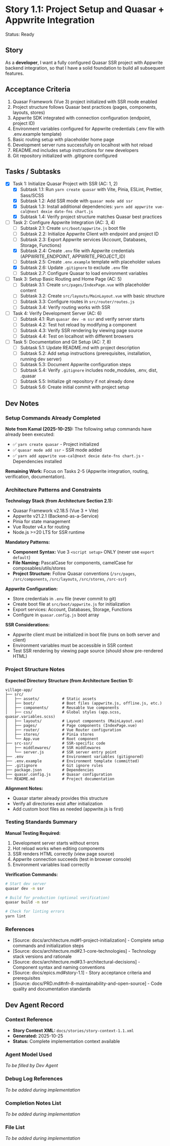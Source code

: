 # Story 1.1: Project Setup and Quasar + Appwrite Integration

Status: Ready

## Story

As a **developer**,
I want a fully configured Quasar SSR project with Appwrite backend integration,
so that I have a solid foundation to build all subsequent features.

## Acceptance Criteria

1. Quasar Framework (Vue 3) project initialized with SSR mode enabled
2. Project structure follows Quasar best practices (pages, components, layouts, stores)
3. Appwrite SDK integrated with connection configuration (endpoint, project ID)
4. Environment variables configured for Appwrite credentials (.env file with .env.example template)
5. Basic routing setup with placeholder home page
6. Development server runs successfully on localhost with hot reload
7. README.md includes setup instructions for new developers
8. Git repository initialized with .gitignore configured

## Tasks / Subtasks

- [x] Task 1: Initialize Quasar Project with SSR (AC: 1, 2)
  - [x] Subtask 1.1: Run `yarn create quasar` with Vite, Pinia, ESLint, Prettier, Sass/SCSS
  - [x] Subtask 1.2: Add SSR mode with `quasar mode add ssr`
  - [x] Subtask 1.3: Install additional dependencies: `yarn add appwrite vue-cal@next dexie date-fns chart.js`
  - [x] Subtask 1.4: Verify project structure matches Quasar best practices

- [ ] Task 2: Configure Appwrite Integration (AC: 3, 4)
  - [ ] Subtask 2.1: Create `src/boot/appwrite.js` boot file
  - [ ] Subtask 2.2: Initialize Appwrite Client with endpoint and project ID
  - [ ] Subtask 2.3: Export Appwrite services (Account, Databases, Storage, Functions)
  - [x] Subtask 2.4: Create `.env` file with Appwrite credentials (APPWRITE_ENDPOINT, APPWRITE_PROJECT_ID)
  - [ ] Subtask 2.5: Create `.env.example` template with placeholder values
  - [x] Subtask 2.6: Update `.gitignore` to exclude `.env` file
  - [ ] Subtask 2.7: Configure Quasar to load environment variables

- [ ] Task 3: Setup Basic Routing and Home Page (AC: 5)
  - [ ] Subtask 3.1: Create `src/pages/IndexPage.vue` with placeholder content
  - [ ] Subtask 3.2: Create `src/layouts/MainLayout.vue` with basic structure
  - [ ] Subtask 3.3: Configure routes in `src/router/routes.js`
  - [ ] Subtask 3.4: Verify routing works with SSR

- [ ] Task 4: Verify Development Server (AC: 6)
  - [ ] Subtask 4.1: Run `quasar dev -m ssr` and verify server starts
  - [ ] Subtask 4.2: Test hot reload by modifying a component
  - [ ] Subtask 4.3: Verify SSR rendering by viewing page source
  - [ ] Subtask 4.4: Test on localhost with different browsers

- [ ] Task 5: Documentation and Git Setup (AC: 7, 8)
  - [ ] Subtask 5.1: Update README.md with project description
  - [ ] Subtask 5.2: Add setup instructions (prerequisites, installation, running dev server)
  - [ ] Subtask 5.3: Document Appwrite configuration steps
  - [ ] Subtask 5.4: Verify `.gitignore` includes node_modules, .env, dist, .quasar
  - [ ] Subtask 5.5: Initialize git repository if not already done
  - [ ] Subtask 5.6: Create initial commit with project setup

## Dev Notes

### Setup Commands Already Completed

**Note from Kamal (2025-10-25):** The following setup commands have already been executed:
- ✅ `yarn create quasar` - Project initialized
- ✅ `quasar mode add ssr` - SSR mode added
- ✅ `yarn add appwrite vue-cal@next dexie date-fns chart.js` - Dependencies installed

**Remaining Work:** Focus on Tasks 2-5 (Appwrite integration, routing, verification, documentation).

### Architecture Patterns and Constraints

**Technology Stack (from Architecture Section 2.1):**
- Quasar Framework v2.18.5 (Vue 3 + Vite)
- Appwrite v21.2.1 (Backend-as-a-Service)
- Pinia for state management
- Vue Router v4.x for routing
- Node.js >=20 LTS for SSR runtime

**Mandatory Patterns:**
- **Component Syntax:** Vue 3 `<script setup>` ONLY (never use `export default`)
- **File Naming:** PascalCase for components, camelCase for composables/utils/stores
- **Project Structure:** Follow Quasar conventions (`/src/pages`, `/src/components`, `/src/layouts`, `/src/stores`, `/src-ssr`)

**Appwrite Configuration:**
- Store credentials in `.env` file (never commit to git)
- Create boot file at `src/boot/appwrite.js` for initialization
- Export services: Account, Databases, Storage, Functions
- Configure in `quasar.config.js` boot array

**SSR Considerations:**
- Appwrite client must be initialized in boot file (runs on both server and client)
- Environment variables must be accessible in SSR context
- Test SSR rendering by viewing page source (should show pre-rendered HTML)

### Project Structure Notes

**Expected Directory Structure (from Architecture Section 1):**
```
village-app/
├── src/
│   ├── assets/          # Static assets
│   ├── boot/            # Boot files (appwrite.js, offline.js, etc.)
│   ├── components/      # Reusable Vue components
│   ├── css/             # Global styles (app.scss, quasar.variables.scss)
│   ├── layouts/         # Layout components (MainLayout.vue)
│   ├── pages/           # Page components (IndexPage.vue)
│   ├── router/          # Vue Router configuration
│   ├── stores/          # Pinia stores
│   └── App.vue          # Root component
├── src-ssr/             # SSR-specific code
│   ├── middlewares/     # SSR middlewares
│   └── server.js        # SSR server entry point
├── .env                 # Environment variables (gitignored)
├── .env.example         # Environment template (committed)
├── .gitignore           # Git ignore rules
├── package.json         # Dependencies
├── quasar.config.js     # Quasar configuration
└── README.md            # Project documentation
```

**Alignment Notes:**
- Quasar starter already provides this structure
- Verify all directories exist after initialization
- Add custom boot files as needed (appwrite.js is first)

### Testing Standards Summary

**Manual Testing Required:**
1. Development server starts without errors
2. Hot reload works when editing components
3. SSR renders HTML correctly (view page source)
4. Appwrite connection succeeds (test in browser console)
5. Environment variables load correctly

**Verification Commands:**
```bash
# Start dev server
quasar dev -m ssr

# Build for production (optional verification)
quasar build -m ssr

# Check for linting errors
yarn lint
```

### References

- [Source: docs/architecture.md#1-project-initialization] - Complete setup commands and initialization steps
- [Source: docs/architecture.md#2.1-core-technologies] - Technology stack versions and rationale
- [Source: docs/architecture.md#3.1-architectural-decisions] - Component syntax and naming conventions
- [Source: docs/epics.md#story-1.1] - Story acceptance criteria and prerequisites
- [Source: docs/PRD.md#nfr-8-maintainability-and-open-source] - Code quality and documentation standards

## Dev Agent Record

### Context Reference

- **Story Context XML:** `docs/stories/story-context-1.1.xml`
- **Generated:** 2025-10-25
- **Status:** Complete implementation context available

### Agent Model Used

_To be filled by Dev Agent_

### Debug Log References

_To be added during implementation_

### Completion Notes List

_To be added during implementation_

### File List

_To be added during implementation_
